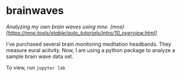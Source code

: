 # brainwaves

_Analyzing my own brain waves using mne.  (mne)[https://mne.tools/stable/auto_tutorials/intro/10_overview.html]_

I've purchased several brain monitoring meditation headbands. They measure eural acitvity. Now, I am using a python package to analyze a sample brain wave data set.  


To view, run `jupyter lab`
